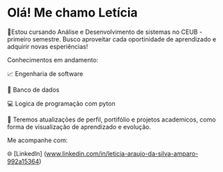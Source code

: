 # Olá! Me chamo Letícia
🔅Estou cursando Análise e Desenvolvimento de sistemas no CEUB - primeiro semestre. Busco aproveitar cada oportinidade de aprendizado e adquirir novas esperiências!

Conhecimentos em andamento:

📈 Engenharia de software 

💾 Banco de dados

💻 Logica de programação com pyton

💬 Teremos atualizações de perfil, portifólio e projetos academicos, como forma de visualização de aprendizado e evolução.

Me acompanhe com:

🌐 [Linkedln] (www.linkedin.com/in/leticia-araujo-da-silva-amparo-992a15364)


